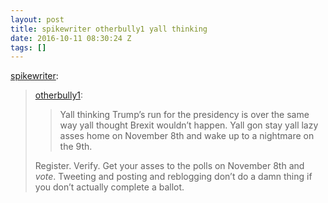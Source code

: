 ```yaml
---
layout: post
title: spikewriter otherbully1 yall thinking
date: 2016-10-11 08:30:24 Z
tags: []
---
```

[spikewriter](http://spikewriter.tumblr.com/post/151573461931):

> [otherbully1](http://otherbully1.tumblr.com/post/151524307965):
> 
> > Yall thinking Trump’s run for the presidency is over the same way yall thought Brexit wouldn’t happen. Yall gon stay yall lazy asses home on November 8th and wake up to a nightmare on the 9th.
> 
> Register. Verify. Get your asses to the polls on November 8th and _vote_. Tweeting and posting and reblogging don’t do a damn thing if you don’t actually complete a ballot.
